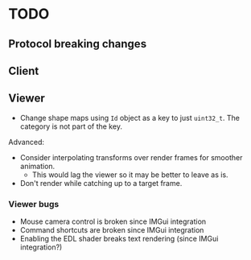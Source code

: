 # TODO

## Protocol breaking changes

## Client

## Viewer

- Change shape maps using `Id` object as a key to just `uint32_t`. The category is not part of the key.

Advanced:

- Consider interpolating transforms over render frames for smoother animation.
  - This would lag the viewer so it may be better to leave as is.
- Don't render while catching up to a target frame.

### Viewer bugs

- Mouse camera control is broken since IMGui integration
- Command shortcuts are broken since IMGui integration
- Enabling the EDL shader breaks text rendering (since IMGui integration?)
